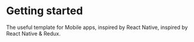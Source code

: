 # Getting started

The useful template for Mobile apps, inspired by React Native, inspired by React Native & Redux.
